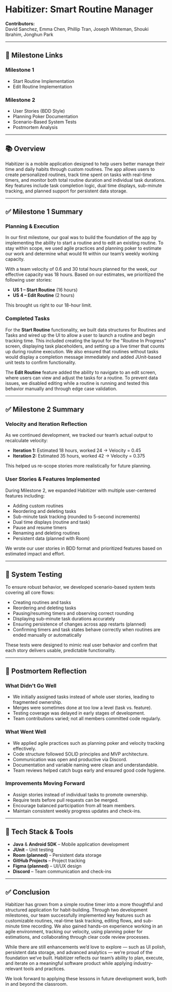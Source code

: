 # Habitizer: Smart Routine Manager

**Contributors:**  
David Sanchez, Emma Chen, Phillip Tran, Joseph Whiteman, Shouki Ibrahim, Jonghun Park

---

## 🔗 Milestone Links

### Milestone 1
- Start Routine Implementation  
- Edit Routine Implementation  

### Milestone 2
- User Stories (BDD Style)  
- Planning Poker Documentation  
- Scenario-Based System Tests  
- Postmortem Analysis  

---

## 📚 Overview

Habitizer is a mobile application designed to help users better manage their time and daily habits through custom routines. The app allows users to create personalized routines, track time spent on tasks with real-time timers, and monitor both total routine duration and individual task durations. Key features include task completion logic, dual time displays, sub-minute tracking, and planned support for persistent data storage.

---

## ✅ Milestone 1 Summary

### Planning & Execution

In our first milestone, our goal was to build the foundation of the app by implementing the ability to start a routine and to edit an existing routine. To stay within scope, we used agile practices and planning poker to estimate our work and determine what would fit within our team’s weekly working capacity.

With a team velocity of 0.6 and 30 total hours planned for the week, our effective capacity was 18 hours. Based on our estimates, we prioritized the following user stories:

- **US 1 – Start Routine** (16 hours)  
- **US 4 – Edit Routine** (2 hours)  

This brought us right to our 18-hour limit.

### Completed Tasks

For the **Start Routine** functionality, we built data structures for Routines and Tasks and wired up the UI to allow a user to launch a routine and begin tracking time. This included creating the layout for the "Routine In Progress" screen, displaying task placeholders, and setting up a live timer that counts up during routine execution. We also ensured that routines without tasks would display a completion message immediately and added JUnit-based unit tests to confirm functionality.

The **Edit Routine** feature added the ability to navigate to an edit screen, where users can view and adjust the tasks for a routine. To prevent data issues, we disabled editing while a routine is running and tested this behavior manually and through edge case validation.

---

## ✅ Milestone 2 Summary

### Velocity and Iteration Reflection

As we continued development, we tracked our team’s actual output to recalculate velocity:

- **Iteration 1:** Estimated 18 hours, worked 24 → Velocity = 0.45  
- **Iteration 2:** Estimated 35 hours, worked 42 → Velocity = 0.375  

This helped us re-scope stories more realistically for future planning.

### User Stories & Features Implemented

During Milestone 2, we expanded Habitizer with multiple user-centered features including:

- Adding custom routines  
- Reordering and deleting tasks  
- Sub-minute task tracking (rounded to 5-second increments)  
- Dual time displays (routine and task)  
- Pause and resume timers  
- Renaming and deleting routines  
- Persistent data (planned with Room)  

We wrote our user stories in BDD format and prioritized features based on estimated impact and effort.

---

## 🧪 System Testing

To ensure robust behavior, we developed scenario-based system tests covering all core flows:

- Creating routines and tasks
- Reordering and deleting tasks
- Pausing/resuming timers and observing correct rounding
- Displaying sub-minute task durations accurately
- Ensuring persistence of changes across app restarts (planned)
- Confirming timers and task states behave correctly when routines are ended manually or automatically

These tests were designed to mimic real user behavior and confirm that each story delivers usable, predictable functionality.

---

## 🧾 Postmortem Reflection

### What Didn't Go Well
- We initially assigned tasks instead of whole user stories, leading to fragmented ownership.
- Merges were sometimes done at too low a level (task vs. feature).
- Testing coverage was delayed in early stages of development.
- Team contributions varied; not all members committed code regularly.

### What Went Well
- We applied agile practices such as planning poker and velocity tracking effectively.
- Code structure followed SOLID principles and MVP architecture.
- Communication was open and productive via Discord.
- Documentation and variable naming were clean and understandable.
- Team reviews helped catch bugs early and ensured good code hygiene.

### Improvements Moving Forward
- Assign stories instead of individual tasks to promote ownership.
- Require tests before pull requests can be merged.
- Encourage balanced participation from all team members.
- Maintain consistent weekly progress updates and check-ins.

---

## 🧰 Tech Stack & Tools

- **Java** & **Android SDK** – Mobile application development  
- **JUnit** – Unit testing  
- **Room (planned)** – Persistent data storage  
- **GitHub Projects** – Project tracking  
- **Figma (planned)** – UI/UX design  
- **Discord** – Team communication and check-ins  

---

## ✅ Conclusion

Habitizer has grown from a simple routine timer into a more thoughtful and structured application for habit-building. Through two development milestones, our team successfully implemented key features such as customizable routines, real-time task tracking, editing flows, and sub-minute time recording. We also gained hands-on experience working in an agile environment, tracking our velocity, using planning poker for estimations, and collaborating through clear code review processes.

While there are still enhancements we’d love to explore — such as UI polish, persistent data storage, and advanced analytics — we’re proud of the foundation we’ve built. Habitizer reflects our team’s ability to plan, execute, and iterate on a meaningful software product while applying industry-relevant tools and practices.

We look forward to applying these lessons in future development work, both in and beyond the classroom.
